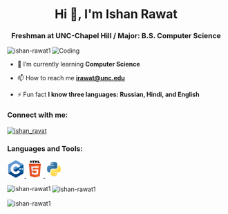

<h1 align="center">Hi 👋, I'm Ishan Rawat</h1>
<h3 align="center">Freshman at UNC-Chapel Hill / Major: B.S. Computer Science</h3>
<img align="right" alt="Coding" width="400" src="https://i.pinimg.com/originals/e4/26/70/e426702edf874b181aced1e2fa5c6cde.gif">


>

<p align="left"> <img src="https://komarev.com/ghpvc/?username=ishan-rawat1&label=Profile%20views&color=0e75b6&style=flat" alt="ishan-rawat1" /> </p>

- 🌱 I’m currently learning **Computer Science**

- 📫 How to reach me **irawat@unc.edu**

- ⚡ Fun fact **I know three languages: Russian, Hindi, and English**

<h3 align="left">Connect with me:</h3>
<p align="left">
<a href="https://instagram.com/ishanravat" target="blank"><img align="center" src="https://raw.githubusercontent.com/rahuldkjain/github-profile-readme-generator/master/src/images/icons/Social/instagram.svg" alt="ishan_ravat" height="30" width="40" /></a>
</p>

<h3 align="left">Languages and Tools:</h3>
<p align="left"> <a href="https://www.w3schools.com/cpp/" target="_blank" rel="noreferrer"> <img src="https://raw.githubusercontent.com/devicons/devicon/master/icons/cplusplus/cplusplus-original.svg" alt="cplusplus" width="40" height="40"/> </a> <a href="https://www.w3.org/html/" target="_blank" rel="noreferrer"> <img src="https://raw.githubusercontent.com/devicons/devicon/master/icons/html5/html5-original-wordmark.svg" alt="html5" width="40" height="40"/> </a> <a href="https://www.python.org" target="_blank" rel="noreferrer"> <img src="https://raw.githubusercontent.com/devicons/devicon/master/icons/python/python-original.svg" alt="python" width="40" height="40"/> </a> </p>

<p><img align="left" src="https://github-readme-stats.vercel.app/api/top-langs?username=ishan-rawat1&show_icons=true&locale=en&layout=compact" alt="ishan-rawat1" /></p>

<p>&nbsp;<img align="center" src="https://github-readme-stats.vercel.app/api?username=ishan-rawat1&show_icons=true&locale=en" alt="ishan-rawat1" /></p>

<p><img align="center" src="https://github-readme-streak-stats.herokuapp.com/?user=ishan-rawat1&" alt="ishan-rawat1" /></p>
